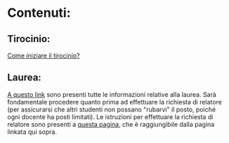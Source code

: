 # Contenuti:

## **Tirocinio:**
[Come iniziare il tirocinio?](https://www.psicologia.unipd.it/studenti-iscritti/didattica-offerta-formativa/stage-e-tirocini)

## **Laurea:**
[A questo link](https://www.psicologia.unipd.it/studenti-iscritti/didattica-offerta-formativa/prove-finali) sono presenti tutte le informazioni relative alla laurea.
Sarà fondamentale procedere quanto prima ad effettuare la richiesta di relatore (per assicurarsi che altri studenti non possano "rubarvi" il posto, poiché ogni docente ha posti limitati). Le istruzioni per effettuare la richiesta di relatore sono presenti a [questa pagina](https://www.psicologia.unipd.it/studenti-iscritti/prove-finali/richiesta-relatorerelatrice), che è raggiungibile dalla pagina linkata qui sopra.

